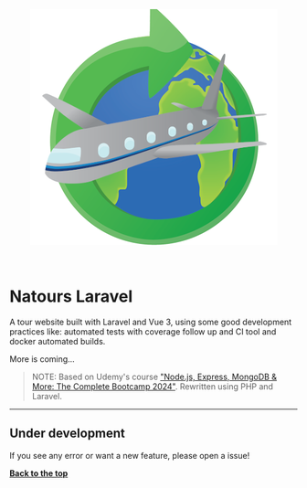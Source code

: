 <p align="center">
  <img src="./logo.png" />
</p>

<br>

# Natours Laravel

A tour website built with Laravel and Vue 3, using some good development practices like: automated tests with coverage follow up and CI tool and docker automated builds.

More is coming...

> NOTE: Based on Udemy's course ["Node.js, Express, MongoDB & More: The Complete Bootcamp 2024"](https://www.udemy.com/course/nodejs-express-mongodb-bootcamp). Rewritten using PHP and Laravel.


---

## Under development

If you see any error or want a new feature, please open a issue!

**[Back to the top](#natours-laravel)**
